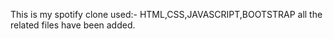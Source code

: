 This is my spotify clone
used:- HTML,CSS,JAVASCRIPT,BOOTSTRAP
all the related files have been added.
